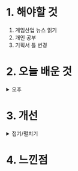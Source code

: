 
# 1. 해야할 것

1. 게임산업 뉴스 읽기 
2. 개인 공부  
3. 기획서 틀 변경



# 2. 오늘 배운 것


<details>
<summary>오후</summary>


</details>




# 3. 개선


<details>
<summary>접기/펼치기</summary>


</details>



# 4. 느낀점


